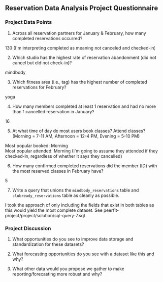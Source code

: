 ## Reservation Data Analysis Project Questionnaire

### Project Data Points
1. Across all reservation partners for January & February, how many completed reservations occurred?

130 (I'm interpreting completed as meaning not canceled and checked-in)

2. Which studio has the highest rate of reservation abandonment (did not cancel but did not check-in)?

mindbody

3. Which fitness area (i.e., tag) has the highest number of completed reservations for February?

yoga

4. How many members completed at least 1 reservation and had no more than 1 cancelled reservation in January?

16

5. At what time of day do most users book classes? Attend classes? (Morning = 7-11 AM, Afternoon = 12-4 PM, Evening = 5-10 PM)

Most popular booked: Morning  
Most popular attended: Morning (I'm going to assume they attended if they checked-in, regardless of whether it says they cancelled)

6. How many confirmed completed reservations did the member (ID) with the most reserved classes in February have?

5

7. Write a query that unions the `mindbody_reservations` table and `clubready_reservations` table as cleanly as possible.

I took the approach of only including the fields that exist in both tables as this would yield the most complete dataset.
See peerfit-project/project/solution/sql-query-7.sql

### Project Discussion
1. What opportunities do you see to improve data storage and standardization for these datasets?

2. What forecasting opportunities do you see with a dataset like this and why?

3. What other data would you propose we gather to make reporting/forecasting more robust and why?
